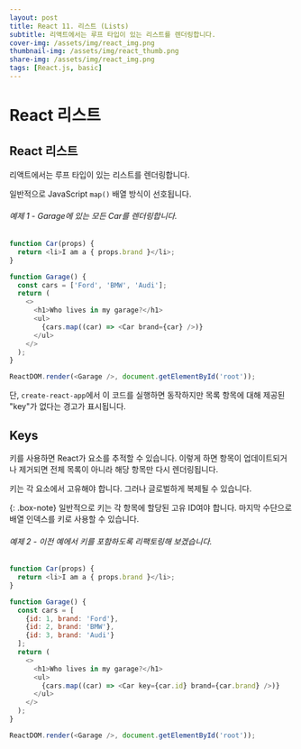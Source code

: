 ```yaml
---
layout: post
title: React 11. 리스트 (Lists)
subtitle: 리액트에서는 루프 타입이 있는 리스트를 렌더링합니다.
cover-img: /assets/img/react_img.png
thumbnail-img: /assets/img/react_thumb.png
share-img: /assets/img/react_img.png
tags: [React.js, basic]
---
```


# React 리스트

## React 리스트

리액트에서는 루프 타입이 있는 리스트를 렌더링합니다.

일반적으로 JavaScript ```map()``` 배열 방식이 선호됩니다.

###### 예제 1 - Garage에 있는 모든 Car를 렌더링합니다.

```javascript
function Car(props) {
  return <li>I am a { props.brand }</li>;
}

function Garage() {
  const cars = ['Ford', 'BMW', 'Audi'];
  return (
    <>
      <h1>Who lives in my garage?</h1>
      <ul>
        {cars.map((car) => <Car brand={car} />)}
      </ul>
    </>
  );
}

ReactDOM.render(<Garage />, document.getElementById('root'));
```

단, ```create-react-app```에서 이 코드를 실행하면 동작하지만 목록 항목에 대해 제공된 "key"가 없다는 경고가 표시됩니다.

## Keys

키를 사용하면 React가 요소를 추적할 수 있습니다. 이렇게 하면 항목이 업데이트되거나 제거되면 전체 목록이 아니라 해당 항목만 다시 렌더링됩니다.

키는 각 요소에서 고유해야 합니다. 그러나 글로벌하게 복제될 수 있습니다.

{: .box-note}
일반적으로 키는 각 항목에 할당된 고유 ID여야 합니다. 마지막 수단으로 배열 인덱스를 키로 사용할 수 있습니다.

###### 예제 2 - 이전 예에서 키를 포함하도록 리팩토링해 보겠습니다.

```javascript
function Car(props) {
  return <li>I am a { props.brand }</li>;
}

function Garage() {
  const cars = [
    {id: 1, brand: 'Ford'},
    {id: 2, brand: 'BMW'},
    {id: 3, brand: 'Audi'}
  ];
  return (
    <>
      <h1>Who lives in my garage?</h1>
      <ul>
        {cars.map((car) => <Car key={car.id} brand={car.brand} />)}
      </ul>
    </>
  );
}

ReactDOM.render(<Garage />, document.getElementById('root'));
```
